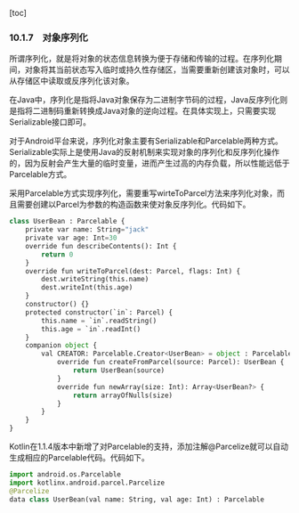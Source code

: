 [toc]

### 10.1.7　对象序列化

所谓序列化，就是将对象的状态信息转换为便于存储和传输的过程。在序列化期间，对象将其当前状态写入临时或持久性存储区，当需要重新创建该对象时，可以从存储区中读取或反序列化该对象。

在Java中，序列化是指将Java对象保存为二进制字节码的过程，Java反序列化则是指将二进制码重新转换成Java对象的逆向过程。在具体实现上，只需要实现Serializable接口即可。

对于Android平台来说，序列化对象主要有Serializable和Parcelable两种方式。Serializable实际上是使用Java的反射机制来实现对象的序列化和反序列化操作的，因为反射会产生大量的临时变量，进而产生过高的内存负载，所以性能远低于Parcelable方式。

采用Parcelable方式实现序列化，需要重写wirteToParcel方法来序列化对象，而且需要创建以Parcel为参数的构造函数来使对象反序列化。代码如下。

```python
class UserBean : Parcelable {
    private var name: String="jack"
    private var age: Int=30
    override fun describeContents(): Int {
        return 0
    }
    override fun writeToParcel(dest: Parcel, flags: Int) {
        dest.writeString(this.name)
        dest.writeInt(this.age)
    }
    constructor() {}
    protected constructor(`in`: Parcel) {
        this.name = `in`.readString()
        this.age = `in`.readInt()
    }
    companion object {
        val CREATOR: Parcelable.Creator<UserBean> = object : Parcelable.Creator<UserBean> {
            override fun createFromParcel(source: Parcel): UserBean {
                return UserBean(source)
            }
            override fun newArray(size: Int): Array<UserBean?> {
                return arrayOfNulls(size)
            }
        }
    }
}
```

Kotlin在1.1.4版本中新增了对Parcelable的支持，添加注解@Parcelize就可以自动生成相应的Parcelable代码。代码如下。

```python
import android.os.Parcelable
import kotlinx.android.parcel.Parcelize
@Parcelize
data class UserBean(val name: String, val age: Int) : Parcelable
```

